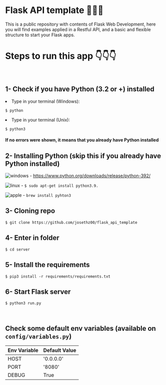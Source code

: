 # Flask API template 🤯🤯🤯
This is a public repository with contents of Flask Web Development, here you will find examples applied in a Restful API, and a basic and flexible structure to start your Flask apps.
<br />
<h1>Steps to run this app 👇👇👇</h1>
<br />

1- Check if you have Python (3.2 or +) installed
-----------------------------------

<li>Type in your terminal (Windows):</li>

```
$ python
```

<li>Type in your terminal (Unix):</li>

```
$ python3
```

<h4>If no errors were shown, it means that you already have Python installed</h4>

2- Installing Python (skip this if you already have Python installed)
-----------------------------------

<img src="https://i.ibb.co/LZKFrJR/windows.png" alt="windows" border="0"> - https://www.python.org/downloads/release/python-392/

<img src="https://i.ibb.co/jwRSGyv/linux.png" alt="linux" border="0"> - ``` $ sudo apt-get install python3.9. ```

<img src="https://i.ibb.co/N1m6pmM/apple.png" alt="apple" border="0"> - ``` brew install pyhton3 ```

3- Cloning repo
-----------------------------------

```
$ git clone https://github.com/josethz00/flask_api_template
```

4- Enter in folder
-----------------------------------

```
$ cd server
```

5- Install the requirements
-----------------------------------

```
$ pip3 install -r requirements/requirements.txt
```

6- Start Flask server
-----------------------------------

```
$ python3 run.py
```

<br />

## Check some default env variables (available on ``` config/variables.py ```)

| Env Variable  | Default Value |
| ------------- | ------------- |
| HOST  | '0.0.0.0'  |
| PORT  | '8080' |
| DEBUG | True |
